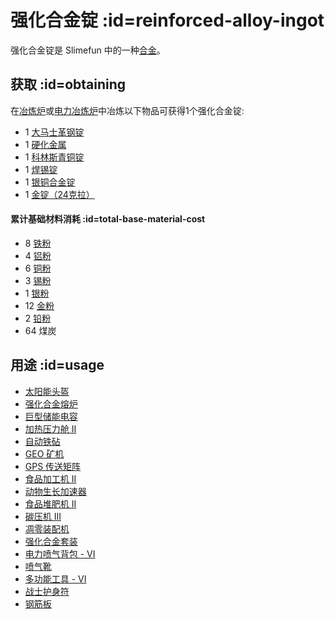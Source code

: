 # 强化合金锭 :id=reinforced-alloy-ingot

强化合金锭是 Slimefun 中的一种[合金](/Ingots#alloys)。

## 获取 :id=obtaining

在[冶炼炉](/Smeltery)或[电力冶炼炉](/Electric-Smeltery)中冶炼以下物品可获得1个强化合金锭:

* 1 [大马士革钢锭](/Damascus-Steel-Ingot)
* 1 [硬化金属](/Hardened-Metal)
* 1 [科林斯青铜锭](/Corinthian-Bronze-Ingot)
* 1 [焊锡锭](/Solder-Ingot)
* 1 [银铜合金锭](/Billon-Ingot)
* 1 [金锭（24克拉）](/Gold-Ingot#Gold-Ingot-24-Carat)

#### 累计基础材料消耗 :id=total-base-material-cost 

* 8 [铁粉](/Iron-Dust)
* 4 [铝粉](/Aluminum-Dust)
* 6 [铜粉](/Copper-Dust)
* 3 [锡粉](/Tin-Dust)
* 1 [银粉](/Silver-Dust)
* 12 [金粉](/Gold-Dust)
* 2 [铅粉](/Lead-Dust)
* 64 煤炭

## 用途 :id=usage

* [太阳能头盔](/Technical-Gadgets#solar-helmet)
* [强化合金熔炉](/Enhanced-Furnaces)
* [巨型储能电容](/Energy-Capacitors)
* [加热压力舱 II](/Heated-Pressure-Chamber)
* [自动铁砧](/Auto-Anvil)
* [GEO 矿机](/GEO-Miner)
* [GPS 传送矩阵](/GPS-Teleporter-Matrix)
* [食品加工机 II](/Food-Fabricator)
* [动物生长加速器](/Animal-Growth-Accelerator)
* [食品堆肥机 II](/Food-Composter)
* [碳压机 III](/Carbon-Press)
* [凋零装配机](/Wither-Assembler)
* [强化合金套装](/Armor#reinforced-armor-set)
* [电力喷气背包 - VI](/Jetpacks)
* [喷气靴](/Jet-Boots)
* [多功能工具 - VI](/Multi-Tools)
* [战士护身符](/Talismans)
* [钢筋板](/Miscellaneous-Items)
